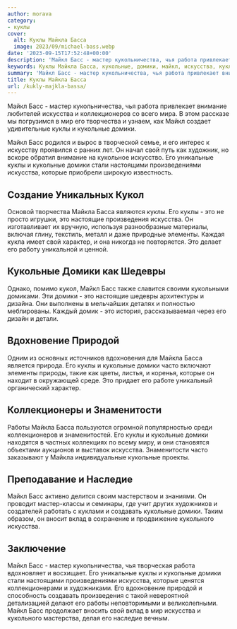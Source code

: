 ```yaml
---
author: morava
category:
- куклы
cover:
  alt: Куклы Майкла Басса
  image: 2023/09/michael-bass.webp
date: '2023-09-15T17:52:48+00:00'
description: 'Майкл Басс - мастер кукольничества, чья работа привлекает внимание любителей искусства и коллекционеров со всего мира. В этом рассказе мы погрузимся в...'
keywords: Куклы Майкла Басса, кукольные, домики, майкл, искусства, куклы, басс, это, майкла, мастер, свой, которые, басса, кукольничества, чья, работа
summary: 'Майкл Басс - мастер кукольничества, чья работа привлекает внимание любителей искусства и коллекционеров со всего мира. В этом рассказе мы погрузимся в...'
title: Куклы Майкла Басса
url: /kukly-majkla-bassa/
---
```


Майкл Басс \- мастер кукольничества, чья работа привлекает внимание любителей искусства и коллекционеров со всего мира. В этом рассказе мы погрузимся в мир его творчества и узнаем, как Майкл создает удивительные куклы и кукольные домики.

Майкл Басс родился и вырос в творческой семье, и его интерес к искусству проявился с ранних лет. Он начал свой путь как художник, но вскоре обратил внимание на кукольное искусство. Его уникальные куклы и кукольные домики стали настоящими произведениями искусства, которые приобрели широкую известность.

## **Создание Уникальных Кукол**

Основой творчества Майкла Басса являются куклы. Его куклы \- это не просто игрушки, это настоящие произведения искусства. Он изготавливает их вручную, используя разнообразные материалы, включая глину, текстиль, металл и даже природные элементы. Каждая кукла имеет свой характер, и она никогда не повторяется. Это делает его работу уникальной и ценной.

## **Кукольные Домики как Шедевры**

Однако, помимо кукол, Майкл Басс также славится своими кукольными домиками. Эти домики \- это настоящие шедевры архитектуры и дизайна. Они выполнены в мельчайших деталях и полностью меблированы. Каждый домик \- это история, рассказываемая через его дизайн и детали.

## **Вдохновение Природой**

Одним из основных источников вдохновения для Майкла Басса является природа. Его куклы и кукольные домики часто включают элементы природы, такие как цветы, листья, и коренья, которые он находит в окружающей среде. Это придает его работе уникальный органический характер.

## **Коллекционеры и Знаменитости**

Работы Майкла Басса пользуются огромной популярностью среди коллекционеров и знаменитостей. Его куклы и кукольные домики находятся в частных коллекциях по всему миру, и они становятся объектами аукционов и выставок искусства. Знаменитости часто заказывают у Майкла индивидуальные кукольные проекты.

## **Преподавание и Наследие**

Майкл Басс активно делится своим мастерством и знаниями. Он проводит мастер-классы и семинары, где учит других художников и создателей работать с куклами и создавать кукольные домики. Таким образом, он вносит вклад в сохранение и продвижение кукольного искусства.

## **Заключение**

Майкл Басс \- мастер кукольничества, чья творческая работа вдохновляет и восхищает. Его уникальные куклы и кукольные домики стали настоящими произведениями искусства, которые ценятся коллекционерами и художниками. Его вдохновение природой и способность создавать произведения с такой невероятной детализацией делают его работы неповторимыми и великолепными. Майкл Басс продолжает вносить свой вклад в мир искусства и кукольного мастерства, делая его наследие вечным.